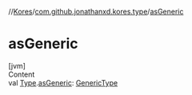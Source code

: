 //[Kores](../index.md)/[com.github.jonathanxd.kores.type](index.md)/[asGeneric](as-generic.md)



# asGeneric  
[jvm]  
Content  
val [Type](https://docs.oracle.com/javase/8/docs/api/java/lang/reflect/Type.html).[asGeneric](as-generic.md): [GenericType](-generic-type/index.md)  



